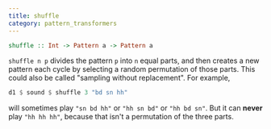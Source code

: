 ```yaml
---
title: shuffle
category: pattern_transformers
---
```


~~~~ haskell
shuffle :: Int -> Pattern a -> Pattern a
~~~~

`shuffle n p` divides the pattern `p` into `n` equal parts, and then creates a new pattern each cycle by selecting a
random permutation of those parts. This could also be called "sampling without replacement".  For example, 

~~~~ haskell
d1 $ sound $ shuffle 3 "bd sn hh"
~~~~

will sometimes play `"sn bd hh"` or `"hh sn bd"` or `"hh bd sn"`.  But it can **never** play `"hh hh hh"`, because that isn't
a permutation of the three parts.
